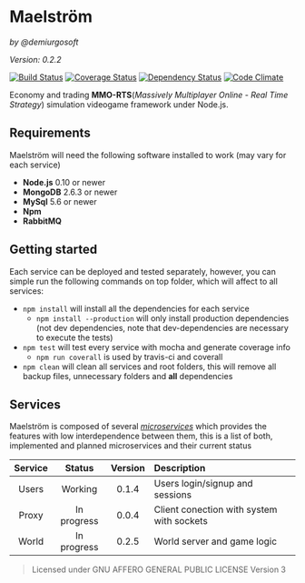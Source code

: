 Maelström
===========
_by @demiurgosoft_

_Version: 0.2.2_

[![Build Status](https://travis-ci.org/demiurgosoft/maelstrom.svg)](https://travis-ci.org/demiurgosoft/maelstrom)
[![Coverage Status](https://coveralls.io/repos/demiurgosoft/maelstrom/badge.svg?branch=master&service=github)](https://coveralls.io/github/demiurgosoft/maelstrom?branch=master)
[![Dependency Status](https://gemnasium.com/demiurgosoft/maelstrom.svg)](https://gemnasium.com/demiurgosoft/maelstrom)
[![Code Climate](https://codeclimate.com/github/demiurgosoft/maelstrom/badges/gpa.svg)](https://codeclimate.com/github/demiurgosoft/maelstrom)

Economy and trading **MMO-RTS**(_Massively Multiplayer Online - Real Time Strategy_) simulation videogame framework under Node.js. 

## Requirements
Maelström will need the following software installed to work (may vary for each service)
* **Node.js** 0.10 or newer
* **MongoDB** 2.6.3 or newer
* **MySql** 5.6 or newer
* **Npm**
* **RabbitMQ**



## Getting started
Each service can be deployed and tested separately, however, you can simple run the following commands on top folder, which will affect to all services:
* `npm install` will install all the dependencies for each service
    * `npm install --production` will only install production dependencies (not dev dependencies, note that dev-dependencies are necessary to execute the tests)
* `npm test` will test every service with mocha and generate coverage info
    * `npm run coverall` is used by travis-ci and coverall
* `npm clean` will clean all services and root folders, this will remove all backup files, unnecessary folders and **all** dependencies 


## Services
Maelström is composed of several [_microservices_](https://github.com/demiurgosoft/maelstrom/tree/master/services) which provides the features with low interdependence between them, this is a list of both, implemented and planned microservices and their current status

|**Service** |**Status** |**Version**|**Description**                  			|
|:----------:|:---------:|:---------:|:-----------------------------------------|
|Users		 |Working	 |0.1.4  	 |Users login/signup and sessions  			|
|Proxy		 |In progress|0.0.4		 |Client conection with system with sockets	|
|World       |In progress|0.2.5      |World server and game logic               |

> Licensed under GNU AFFERO GENERAL PUBLIC LICENSE Version 3
